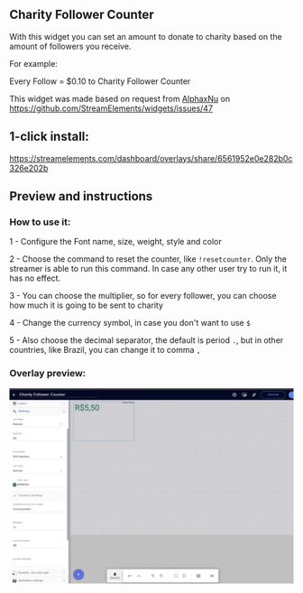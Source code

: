 <h2>Charity Follower Counter</h2>

<p>With this widget you can set an amount to donate to charity based on the amount of followers you receive. </p>
<p>For example: </p>
<p>Every Follow = $0.10 to Charity Follower Counter</p>
<p>This widget was made based on request from <a href="https://github.com/AlphaxNu/">AlphaxNu</a> on <a href="https://github.com/StreamElements/widgets/issues/47">https://github.com/StreamElements/widgets/issues/47</a></p>

<h2>1-click install:</h2>
<p><a href="https://streamelements.com/dashboard/overlays/share/6561952e0e282b0c326e202b">https://streamelements.com/dashboard/overlays/share/6561952e0e282b0c326e202b</a></p>

<h2>Preview and instructions</h2>

<h3>How to use it:</h3>
<p>1 - Configure the Font name, size, weight, style and color</p>
<p>2 - Choose the command to reset the counter, like <code>!resetcounter</code>. Only the streamer is able to run this command. In case any other user try to run it, it has no effect.</p>
<p>3 - You can choose the multiplier, so for every follower, you can choose how much it is going to be sent to charity</p>
<p>4 - Change the currency symbol, in case you don&#39;t want to use <code>$</code></p>
<p>5 - Also choose the decimal separator, the default is period <code>.</code>, but in other countries, like Brazil, you can change it to comma <code>,</code></p>

<h3>Overlay preview:</h3>

<p><img src="https://raw.githubusercontent.com/c4ldas/streamelements-widgets/main/charity-follower-counter/widget.png" alt="Overlay Preview"></p>
